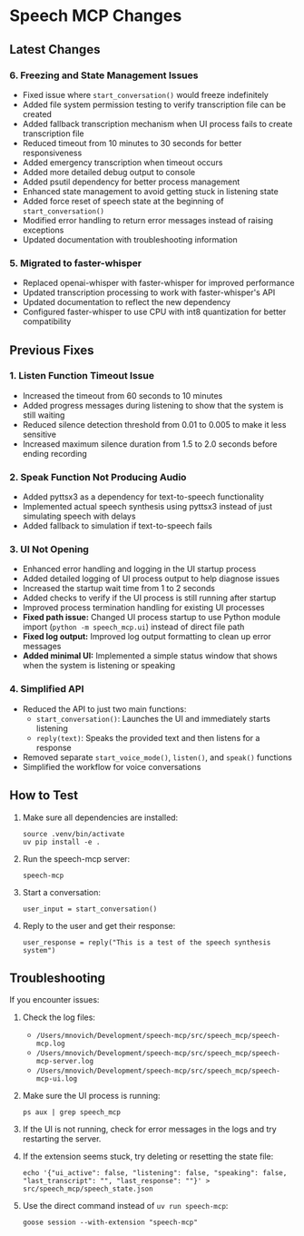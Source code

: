 # Speech MCP Changes

## Latest Changes

### 6. Freezing and State Management Issues
- Fixed issue where `start_conversation()` would freeze indefinitely
- Added file system permission testing to verify transcription file can be created
- Added fallback transcription mechanism when UI process fails to create transcription file
- Reduced timeout from 10 minutes to 30 seconds for better responsiveness
- Added emergency transcription when timeout occurs
- Added more detailed debug output to console
- Added psutil dependency for better process management
- Enhanced state management to avoid getting stuck in listening state
- Added force reset of speech state at the beginning of `start_conversation()`
- Modified error handling to return error messages instead of raising exceptions
- Updated documentation with troubleshooting information

### 5. Migrated to faster-whisper
- Replaced openai-whisper with faster-whisper for improved performance
- Updated transcription processing to work with faster-whisper's API
- Updated documentation to reflect the new dependency
- Configured faster-whisper to use CPU with int8 quantization for better compatibility

## Previous Fixes

### 1. Listen Function Timeout Issue
- Increased the timeout from 60 seconds to 10 minutes
- Added progress messages during listening to show that the system is still waiting
- Reduced silence detection threshold from 0.01 to 0.005 to make it less sensitive
- Increased maximum silence duration from 1.5 to 2.0 seconds before ending recording

### 2. Speak Function Not Producing Audio
- Added pyttsx3 as a dependency for text-to-speech functionality
- Implemented actual speech synthesis using pyttsx3 instead of just simulating speech with delays
- Added fallback to simulation if text-to-speech fails

### 3. UI Not Opening
- Enhanced error handling and logging in the UI startup process
- Added detailed logging of UI process output to help diagnose issues
- Increased the startup wait time from 1 to 2 seconds
- Added checks to verify if the UI process is still running after startup
- Improved process termination handling for existing UI processes
- **Fixed path issue:** Changed UI process startup to use Python module import (`python -m speech_mcp.ui`) instead of direct file path
- **Fixed log output:** Improved log output formatting to clean up error messages
- **Added minimal UI:** Implemented a simple status window that shows when the system is listening or speaking

### 4. Simplified API
- Reduced the API to just two main functions:
  - `start_conversation()`: Launches the UI and immediately starts listening
  - `reply(text)`: Speaks the provided text and then listens for a response
- Removed separate `start_voice_mode()`, `listen()`, and `speak()` functions
- Simplified the workflow for voice conversations

## How to Test

1. Make sure all dependencies are installed:
   ```
   source .venv/bin/activate
   uv pip install -e .
   ```

2. Run the speech-mcp server:
   ```
   speech-mcp
   ```

3. Start a conversation:
   ```
   user_input = start_conversation()
   ```

4. Reply to the user and get their response:
   ```
   user_response = reply("This is a test of the speech synthesis system")
   ```

## Troubleshooting

If you encounter issues:

1. Check the log files:
   - `/Users/mnovich/Development/speech-mcp/src/speech_mcp/speech-mcp.log`
   - `/Users/mnovich/Development/speech-mcp/src/speech_mcp/speech-mcp-server.log`
   - `/Users/mnovich/Development/speech-mcp/src/speech_mcp/speech-mcp-ui.log`

2. Make sure the UI process is running:
   ```
   ps aux | grep speech_mcp
   ```

3. If the UI is not running, check for error messages in the logs and try restarting the server.

4. If the extension seems stuck, try deleting or resetting the state file:
   ```
   echo '{"ui_active": false, "listening": false, "speaking": false, "last_transcript": "", "last_response": ""}' > src/speech_mcp/speech_state.json
   ```

5. Use the direct command instead of `uv run speech-mcp`:
   ```
   goose session --with-extension "speech-mcp"
   ```